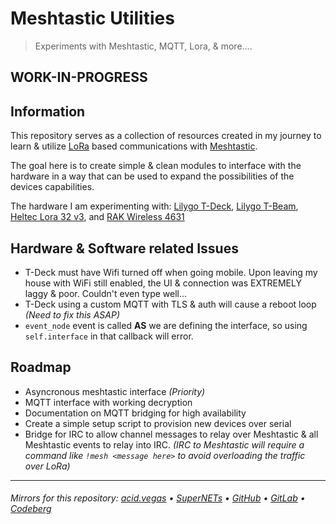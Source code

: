 # Meshtastic Utilities
> Experiments with Meshtastic, MQTT, Lora, & more....

## WORK-IN-PROGRESS

## Information
This repository serves as a collection of resources created in my journey to learn & utilize [LoRa](https://en.wikipedia.org/wiki/LoRa) based communications with [Meshtastic](https://meshtastic.org).

The goal here is to create simple & clean modules to interface with the hardware in a way that can be used to expand the possibilities of the devices capabilities.

The hardware I am experimenting with: [Lilygo T-Deck](https://www.lilygo.cc/products/t-deck), [Lilygo T-Beam](https://www.lilygo.cc/products/t-beam-v1-1-esp32-lora-module), [Heltec Lora 32 v3](https://heltec.org/project/wifi-lora-32-v3/), and [RAK Wireless 4631](https://store.rakwireless.com/products/wisblock-core-modules?variant=42440631419078)


## Hardware & Software related Issues
- T-Deck must have Wifi turned off when going mobile. Upon leaving my house with WiFi still enabled, the UI & connection was EXTREMELY laggy & poor. Couldn't even type well...
- T-Deck using a custom MQTT with TLS & auth will cause a reboot loop *(Need to fix this ASAP)*
- `event_node` event is called **AS** we are defining the interface, so using `self.interface` in that callback will error.

## Roadmap
- Asyncronous meshtastic interface *(Priority)*
- MQTT interface with working decryption
- Documentation on MQTT bridging for high availability
- Create a simple setup script to provision new devices over serial
- Bridge for IRC to allow channel messages to relay over Meshtastic & all Meshtastic events to relay into IRC. *(IRC to Meshtastic will require a command like `!mesh <message here>` to avoid overloading the traffic over LoRa)*

___

###### Mirrors for this repository: [acid.vegas](https://git.acid.vegas/meshtastic) • [SuperNETs](https://git.supernets.org/acidvegas/meshtastic) • [GitHub](https://github.com/acidvegas/meshtastic) • [GitLab](https://gitlab.com/acidvegas/meshtastic) • [Codeberg](https://codeberg.org/acidvegas/meshtastic)